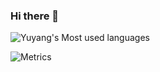 ### Hi there 👋

<!--
GitHub 个人主页美化（下） - 彭宏豪的文章 - 知乎
https://zhuanlan.zhihu.com/p/376158697
-->

![Yuyang's Most used languages](https://github-readme-stats.vercel.app/api/top-langs?username=yywangvr&show_icons=true&count_private=true&theme=gotham)

![Metrics](https://metrics.lecoq.io/yywangvr?template=classic&config.timezone=Europe%2FParis)


<!--
**yywangvr/yywangvr** is a ✨ _special_ ✨ repository because its `README.md` (this file) appears on your GitHub profile.

Here are some ideas to get you started:

- 🔭 I’m currently working on ...
- 🌱 I’m currently learning ...
- 👯 I’m looking to collaborate on ...
- 🤔 I’m looking for help with ...
- 💬 Ask me about ...
- 📫 How to reach me: ...
- 😄 Pronouns: ...
- ⚡ Fun fact: ...
-->
